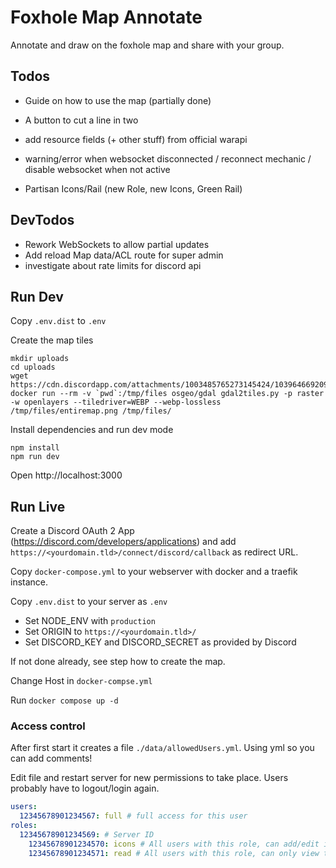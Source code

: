 # Foxhole Map Annotate

Annotate and draw on the foxhole map and share with your group.

## Todos

* Guide on how to use the map (partially done)

* A button to cut a line in two

* add resource fields (+ other stuff) from official warapi

* warning/error when websocket disconnected / reconnect mechanic / disable websocket when not active

* Partisan Icons/Rail (new Role, new Icons, Green Rail)

## DevTodos

* Rework WebSockets to allow partial updates 
* Add reload Map data/ACL route for super admin
* investigate about rate limits for discord api

## Run Dev

Copy `.env.dist` to `.env`

Create the map tiles
```
mkdir uploads
cd uploads
wget https://cdn.discordapp.com/attachments/1003485765273145424/1039646692095574046/entiremap.png
docker run --rm -v `pwd`:/tmp/files osgeo/gdal gdal2tiles.py -p raster -w openlayers --tiledriver=WEBP --webp-lossless /tmp/files/entiremap.png /tmp/files/
```

Install dependencies and run dev mode
```
npm install
npm run dev
```

Open http://localhost:3000

## Run Live

Create a Discord OAuth 2 App (https://discord.com/developers/applications) and add `https://<yourdomain.tld>/connect/discord/callback` as redirect URL.

Copy `docker-compose.yml` to your webserver with docker and a traefik instance.

Copy `.env.dist` to your server as `.env`

* Set NODE_ENV with `production`
* Set ORIGIN to `https://<yourdomain.tld>/`
* Set DISCORD_KEY and DISCORD_SECRET as provided by Discord

If not done already, see step how to create the map.

Change Host in `docker-compse.yml`

Run `docker compose up -d`

### Access control

After first start it creates a file `./data/allowedUsers.yml`. Using yml so you can add comments!

Edit file and restart server for new permissions to take place. Users probably have to logout/login again.

```yaml
users:
  12345678901234567: full # full access for this user
roles:
  12345678901234569: # Server ID
    12345678901234570: icons # All users with this role, can add/edit icons
    12345678901234571: read # All users with this role, can only view the map
```

